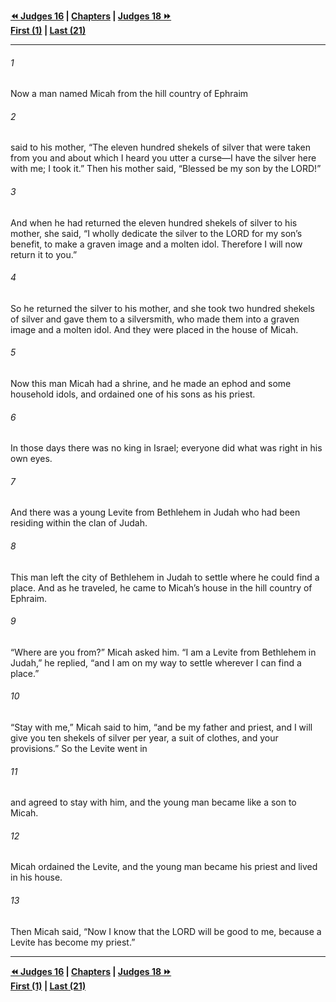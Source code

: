   
**[⏪ Judges 16](./Judges%2016.md) | [Chapters](./_index.md) | [Judges 18 ⏩](./Judges%2018.md)**  
**[First (1)](./Judges%201.md) | [Last (21)](./Judges%2021.md)**  
  
---  
  
###### 1  
Now a man named Micah from the hill country of Ephraim  
  
###### 2  
said to his mother, “The eleven hundred shekels of silver that were taken from you and about which I heard you utter a curse—I have the silver here with me; I took it.” Then his mother said, “Blessed be my son by the LORD!”  
  
###### 3  
And when he had returned the eleven hundred shekels of silver to his mother, she said, “I wholly dedicate the silver to the LORD for my son’s benefit, to make a graven image and a molten idol. Therefore I will now return it to you.”  
  
###### 4  
So he returned the silver to his mother, and she took two hundred shekels of silver and gave them to a silversmith, who made them into a graven image and a molten idol. And they were placed in the house of Micah.  
  
###### 5  
Now this man Micah had a shrine, and he made an ephod and some household idols, and ordained one of his sons as his priest.  
  
###### 6  
In those days there was no king in Israel; everyone did what was right in his own eyes.  
  
###### 7  
And there was a young Levite from Bethlehem in Judah who had been residing within the clan of Judah.  
  
###### 8  
This man left the city of Bethlehem in Judah to settle where he could find a place. And as he traveled, he came to Micah’s house in the hill country of Ephraim.  
  
###### 9  
“Where are you from?” Micah asked him. “I am a Levite from Bethlehem in Judah,” he replied, “and I am on my way to settle wherever I can find a place.”  
  
###### 10  
“Stay with me,” Micah said to him, “and be my father and priest, and I will give you ten shekels of silver per year, a suit of clothes, and your provisions.” So the Levite went in  
  
###### 11  
and agreed to stay with him, and the young man became like a son to Micah.  
  
###### 12  
Micah ordained the Levite, and the young man became his priest and lived in his house.  
  
###### 13  
Then Micah said, “Now I know that the LORD will be good to me, because a Levite has become my priest.”  
  
  
---  
  
**[⏪ Judges 16](./Judges%2016.md) | [Chapters](./_index.md) | [Judges 18 ⏩](./Judges%2018.md)**  
**[First (1)](./Judges%201.md) | [Last (21)](./Judges%2021.md)**  
  
